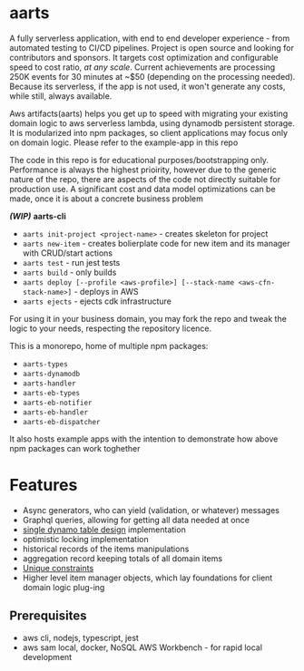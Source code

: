# aarts
A fully serverless application, with end to end developer experience - from automated testing to CI/CD pipelines. Project is open source and looking for contributors and sponsors. It targets cost optimization and configurable speed to cost ratio, *at any scale*. Current achievements are processing 250K events for 30 minutes at ~$50 (depending on the processing needed). Because its serverless, if the app is not used, it won't generate any costs, while still, always available.

Aws artifacts(aarts) helps you get up to speed with migrating your existing domain logic to aws serverless lambda, using dynamodb persistent storage. It is modularized into npm packages, so client applications may focus only on domain logic. Please refer to the example-app in this repo 

The code in this repo is for educational purposes/bootstrapping only. Performance is always the highest prioirity, however due to the generic nature of the repo, there are aspects of the code not directly suitable for production use. A significant cost and data model optimizations can be made, once it is about a concrete business problem

__*(WIP)*__ __aarts-cli__
- `aarts init-project <project-name>` - creates skeleton for project
- `aarts new-item` - creates bolierplate code for new item and its manager with CRUD/start actions 
- `aarts test` - run jest tests
- `aarts build` - only builds
- `aarts deploy [--profile <aws-profile>] [--stack-name <aws-cfn-stack-name>]` - deploys in AWS
- `aarts ejects` - ejects cdk infrastructure

For using it in your business domain, you may fork the repo and tweak the logic to your needs, respecting the repository licence.

This is a monorepo, home of multiple npm packages:
- `aarts-types`
- `aarts-dynamodb`
- `aarts-handler`
- `aarts-eb-types`
- `aarts-eb-notifier`
- `aarts-eb-handler`
- `aarts-eb-dispatcher`

It also hosts example apps with the intention to demonstrate how above npm packages can work toghether

# Features
- Async generators, who can yield (validation, or whatever) messages
- Graphql queries, allowing for getting all data needed at once
- [single dynamo table design](https://docs.aws.amazon.com/amazondynamodb/latest/developerguide/bp-general-nosql-design.html#bp-general-nosql-design-concepts) implementation
- optimistic locking implementation
- historical records of the items manipulations
- aggregation record keeping totals of all domain items
- [Unique constraints](https://aws.amazon.com/blogs/database/simulating-amazon-dynamodb-unique-constraints-using-transactions/)
- Higher level item manager objects, which lay foundations for client domain logic plug-ing


## Prerequisites
- aws cli, nodejs, typescript, jest
- aws sam local, docker, NoSQL AWS Workbench - for rapid local development


